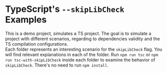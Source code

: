 # TypeScript's `--skipLibCheck` Examples

This is a demo project, simulates a TS project. The goal is to simulate a project with different scenarios, regarding to dependencies validity and the TS compilation configurations.  
Each folder represents an interesting scenario for the `skipLibCheck` flag. You will find relevant explanations in each of the folder.
Run `npm run tsc` or `npm run tsc-with-skipLibCheck` inside each folder to examine the behavior of `skipLibCheck`. There's no need to run `npm install`.
